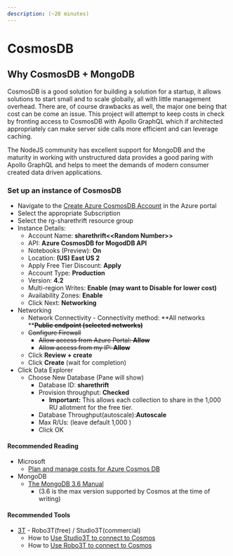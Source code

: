 ```yaml
---
description: (~20 minutes)
---
```


# CosmosDB

## Why CosmosDB + MongoDB

CosmosDB is a good solution for building a solution for a startup, it allows solutions to start small and to scale globally, all with little management overhead. There are, of course drawbacks as well, the major one being that cost can be come an issue. This project will attempt to keep costs in check by fronting access to CosmosDB with Apollo GraphQL which if architected appropriately can make server side calls more efficient and can leverage caching.&#x20;

The NodeJS community has excellent support for MongoDB and the maturity in working with unstructured data provides a good paring with Apollo GraphQL and helps to meet the demands of modern consumer created data driven applications.

### Set up an instance of CosmosDB

* Navigate to the [Create Azure CosmosDB Account](https://portal.azure.com/#create/Microsoft.DocumentDB)  in the Azure portal
* Select the appropriate Subscription
* Select the rg-sharethrift resource group
* Instance Details:
  * Account Name: **sharethrift<\<Random Number>>**
  * API: **Azure CosmosDB for MogodDB API**
  * Notebooks (Preview): **On**
  * Location: **(US) East US 2**
  * Apply Free Tier Discount: **Apply**
  * Account Type: **Production**
  * Version: **4.2**
  * Multi-region Writes: **Enable (may want to Disable for lower cost)**
  * Availability Zones: **Enable**
  * Click Next: **Networking**
* Networking
  * Network Connectivity - Connectivity method: **All networks **~~**Public endpoint (selected networks)**~~
  * ~~Configure Firewall~~
    * ~~Allow access from Azure Portal: **Allow**~~
    * ~~Allow access from my IP: **Allow**~~
  * Click **Review + create**
  * Click **Create** (wait for completion)
* Click Data Explorer
  * Choose New Database (Pane will show)
    * Database ID: **sharethrift**
    * Provision throughput: **Checked**
      * **Important:** This allows each collection to share in the 1,000 RU allotment for the free tier.
    * Database Throughput(autoscale):**Autoscale**
    * Max R/Us: (leave default 1,000 )
    * Click OK

#### Recommended Reading

* Microsoft
  * [Plan and manage costs for Azure Cosmos DB](https://docs.microsoft.com/en-us/azure/cosmos-db/plan-manage-costs)
* MongoDB
  * [The MongoDB 3.6 Manual](https://docs.mongodb.com/v3.6/)&#x20;
    * (3.6 is the max version supported by Cosmos at the time of writing)

#### Recommended Tools

* [3T](https://robomongo.org) - Robo3T(free) / Studio3T(commercial)
  * How to [Use Studio3T to connect to Cosmos](https://docs.microsoft.com/en-us/azure/cosmos-db/mongodb-mongochef)
  * How to [Use Robo3T to connect to Cosmos](https://docs.microsoft.com/en-us/azure/cosmos-db/mongodb-robomongo)
